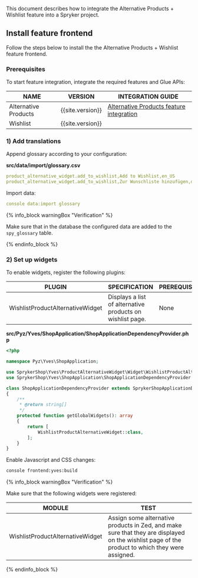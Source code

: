 
This document describes how to integrate the Alternative Products + Wishlist feature into a Spryker project.

## Install feature frontend

Follow the steps below to install the the Alternative Products + Wishlist feature frontend.


### Prerequisites

To start feature integration, integrate the required features and Glue APIs:

| NAME | VERSION | INTEGRATION GUIDE|
|---|---|---|
|Alternative Products| {{site.version}} | [Alternative Products feature integration](/docs/scos/dev/feature-integration-guides/{{site.version}}/alternative-products-feature-integration.html)|
|Wishlist|{{site.version}}| |

### 1) Add translations

Append glossary according to your configuration:

**src/data/import/glossary.csv**

```yaml
product_alternative_widget.add_to_wishlist,Add to Wishlist,en_US
product_alternative_widget.add_to_wishlist,Zur Wunschliste hinzufügen,de_DE
```

Import data:

```yaml
console data:import glossary
```

{% info_block warningBox "Verification" %}

Make sure that in the database the configured data are added to the `spy_glossary` table.

{% endinfo_block %}

### 2) Set up widgets

To enable widgets, register the following plugins:

| PLUGIN | SPECIFICATION | PREREQUISITES | NAMESPACE |
|---|---|---|---|
|WishlistProductAlternativeWidget|Displays a list of alternative products on wishlist page.|None|SprykerShop\Yves\ProductAlternativeWidget\Widget|

**src/Pyz/Yves/ShopApplication/ShopApplicationDependencyProvider.php**

```php    
<?php

namespace Pyz\Yves\ShopApplication;

use SprykerShop\Yves\ProductAlternativeWidget\Widget\WishlistProductAlternativeWidget;
use SprykerShop\Yves\ShopApplication\ShopApplicationDependencyProvider as SprykerShopApplicationDependencyProvider;

class ShopApplicationDependencyProvider extends SprykerShopApplicationDependencyProvider
{
	/**
	 * @return string[]
	 */
	protected function getGlobalWidgets(): array
	{
		return [
			WishlistProductAlternativeWidget::class,
		];
	}
}
```

Enable Javascript and CSS changes:

```bash
console frontend:yves:build
```

{% info_block warningBox "Verification" %}

Make sure that the following widgets were registered:

| MODULE | TEST |
| --- | --- |
| WishlistProductAlternativeWidget | Assign some alternative products in Zed, and make sure that they are displayed on the wishlist page of the product to which they were assigned. |

{% endinfo_block %}
